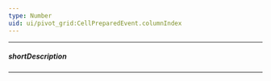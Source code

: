 ```yaml
---
type: Number
uid: ui/pivot_grid:CellPreparedEvent.columnIndex
---
```

---
##### shortDescription
<!-- Description goes here -->

---
<!-- Description goes here -->